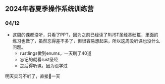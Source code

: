 ## 2024年春夏季操作系统训练营

### 04/12

- 这周的课都没听，只看了PPT，因为之前已经读了RUST圣经基础篇，里面的练习也做了，虽然忘得差不多了，但很容易想起来，所以这周没听课也没什么问题。
  - rustlings做到enums，一天刷了40道
  - 忘记的就看rust圣经
  - 之后得听课，因为没学过
 

明天实习不听了，直接🦀一天
